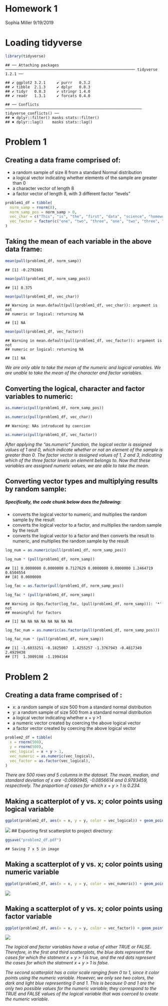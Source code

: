Homework 1
================
Sophia Miller
9/19/2019

# Loading tidyverse

``` r
library(tidyverse)
```

    ## ── Attaching packages ────────────────────────────────────────────────────────── tidyverse 1.2.1 ──

    ## ✔ ggplot2 3.2.1     ✔ purrr   0.3.2
    ## ✔ tibble  2.1.3     ✔ dplyr   0.8.3
    ## ✔ tidyr   0.8.3     ✔ stringr 1.4.0
    ## ✔ readr   1.3.1     ✔ forcats 0.4.0

    ## ── Conflicts ───────────────────────────────────────────────────────────── tidyverse_conflicts() ──
    ## ✖ dplyr::filter() masks stats::filter()
    ## ✖ dplyr::lag()    masks stats::lag()

# Problem 1

## Creating a data frame comprised of:

  - a random sample of size 8 from a standard Normal distribution
  - a logical vector indicating whether elements of the sample are
    greater than 0
  - a character vector of length 8
  - a factor vector of length 8, with 3 different factor “levels”

<!-- end list -->

``` r
problem1_df = tibble(
  norm_samp = rnorm(8),
  norm_samp_pos = norm_samp > 0,
  vec_char = c("This", "is", "the", "first", "data", "science", "homework", "assignment"),
  vec_factor = factor(c("one", "two", "three", "one", "two", "three", "one", "two"))
)
```

## Taking the mean of each variable in the above data frame:

``` r
mean(pull(problem1_df, norm_samp))
```

    ## [1] -0.2792601

``` r
mean(pull(problem1_df, norm_samp_pos))
```

    ## [1] 0.375

``` r
mean(pull(problem1_df, vec_char))
```

    ## Warning in mean.default(pull(problem1_df, vec_char)): argument is not
    ## numeric or logical: returning NA

    ## [1] NA

``` r
mean(pull(problem1_df, vec_factor))
```

    ## Warning in mean.default(pull(problem1_df, vec_factor)): argument is not
    ## numeric or logical: returning NA

    ## [1] NA

*We are only able to take the mean of the numeric and logical variables.
We are unable to take the mean of the character and factor variables.*

## Converting the logical, character and factor variables to numeric:

``` r
as.numeric(pull(problem1_df, norm_samp_pos))

as.numeric(pull(problem1_df, vec_char))
```

    ## Warning: NAs introduced by coercion

``` r
as.numeric(pull(problem1_df, vec_factor))
```

*After applying the “as.numeric” function, the logical vector is
assigned values of 1 and 0, which indicate whether or not an element of
the sample is greater than 0. The factor vector is assigned values of 1,
2 and 3, indicating which of the three factor levels an element belongs
to. Now that these variables are assigned numeric values, we are able to
take the mean.*

## Converting vector types and multiplying results by random sample:

##### Specifically, the code chunk below does the following:

  - converts the logical vector to numeric, and multiplies the random
    sample by the result
  - converts the logical vector to a factor, and multiplies the random
    sample by the result
  - converts the logical vector to a factor and then converts the result
    to numeric, and multiplies the random sample by the result

<!-- end list -->

``` r
log_num = as.numeric(pull(problem1_df, norm_samp_pos))

log_num * (pull(problem1_df, norm_samp))
```

    ## [1] 0.0000000 0.0000000 0.7127629 0.0000000 0.0000000 1.2464719 0.6504554
    ## [8] 0.0000000

``` r
log_fac = as.factor(pull(problem1_df, norm_samp_pos))

log_fac * (pull(problem1_df, norm_samp))
```

    ## Warning in Ops.factor(log_fac, (pull(problem1_df, norm_samp))): '*' not
    ## meaningful for factors

    ## [1] NA NA NA NA NA NA NA NA

``` r
log_fac_num = as.numeric(as.factor(pull(problem1_df, norm_samp_pos)))

log_fac_num * (pull(problem1_df, norm_samp))
```

    ## [1] -1.6033251 -0.1825007  1.4255257 -1.3767943 -0.4817349  2.4929438
    ## [7]  1.3009108 -1.1994164

# Problem 2

## Creating a data frame comprised of :

  - x: a random sample of size 500 from a standard normal distribution
  - y: a random sample of size 500 from a standard normal distribution
  - a logical vector indicating whether x + y \>1
  - a numeric vector created by coercing the above logical vector
  - a factor vector created by coercing the above logical vector

<!-- end list -->

``` r
problem2_df = tibble(
  x = rnorm(500),
  y = rnorm(500),
  vec_logical = x + y > 1,
  vec_numeric = as.numeric(vec_logical),
  vec_factor = as.factor(vec_logical),
)
```

*There are 500 rows and 5 columns in the dataset. The mean, median, and
standard deviation of x are -0.0690945, -0.0856614 and 0.9783459,
respectively. The proportion of cases for which x + y \> 1 is
0.234.*

## Making a scatterplot of y vs. x; color points using logical variable

``` r
ggplot(problem2_df, aes(x = x, y = y, color = vec_logical)) + geom_point()
```

![](p8105_hw1_sm4594_files/figure-gfm/plot1-1.png)<!-- --> \#\#
Exporting first scatterplot to project
directory:

``` r
ggsave("problem2_df.pdf")
```

    ## Saving 7 x 5 in image

## Making a scatterplot of y vs. x; color points using numeric variable

``` r
ggplot(problem2_df, aes(x = x, y = y, color = vec_numeric)) + geom_point()
```

![](p8105_hw1_sm4594_files/figure-gfm/plot_2-1.png)<!-- -->

## Making a scatterplot of y vs. x; color points using factor variable

``` r
ggplot(problem2_df, aes(x = x, y = y, color = vec_factor)) + geom_point()
```

![](p8105_hw1_sm4594_files/figure-gfm/plot_3-1.png)<!-- -->

*The logical and factor variables have a value of either TRUE or FALSE.
Therefore, in the first and third scatterplots, the blue dots represent
the cases for which the statment x + y \> 1 is true, and the red dots
represent the cases for which the statment x + y \> 1 is false.*

*The second scatterplot has a color scale ranging from 0 to 1, since it
color points using the numeric variable. However, we only see two
colors, the dark and light blue representing 0 and 1. This is because 0
and 1 are the only two possible values for the numeric variable; they
correspond to the TRUE and FALSE values of the logical variable that was
coerced to create the numeric variable.*
